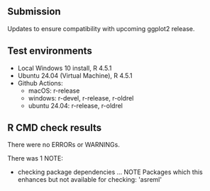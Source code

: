 ## Submission

Updates to ensure compatibility with upcoming ggplot2 release.

## Test environments
* Local Windows 10 install, R 4.5.1
* Ubuntu 24.04 (Virtual Machine), R 4.5.1
* Github Actions:
    - macOS: r-release
    - windows: r-devel, r-release, r-oldrel
    - ubuntu 24.04: r-release, r-oldrel

## R CMD check results
There were no ERRORs or WARNINGs. 

There was 1 NOTE:

* checking package dependencies ... NOTE
  Packages which this enhances but not available for checking:
    'asreml'
